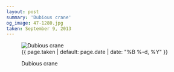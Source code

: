 ```yaml
---
layout: post
summary: 'Dubious crane'
og_image: 47-1280.jpg
taken: September 9, 2013
---
```


<figure class="post">
 <img alt="Dubious crane" sizes="(min-width: 700px) 50vw, calc(100vw - 2rem)" src="{{ site.assets_url }}/47-640.jpg" srcset="{{ site.assets_url }}/47-1280.jpg 1280w, {{ site.assets_url }}/47-960.jpg 960w, {{ site.assets_url }}/47-640.jpg 640w, {{ site.assets_url }}/47-320.jpg 320w"/>
 <figcaption>
  <time>
   {{ page.taken | default: page.date | date: "%B %-d, %Y" }}
  </time>
  <p>
   Dubious crane
  </p>
 </figcaption>
</figure>
